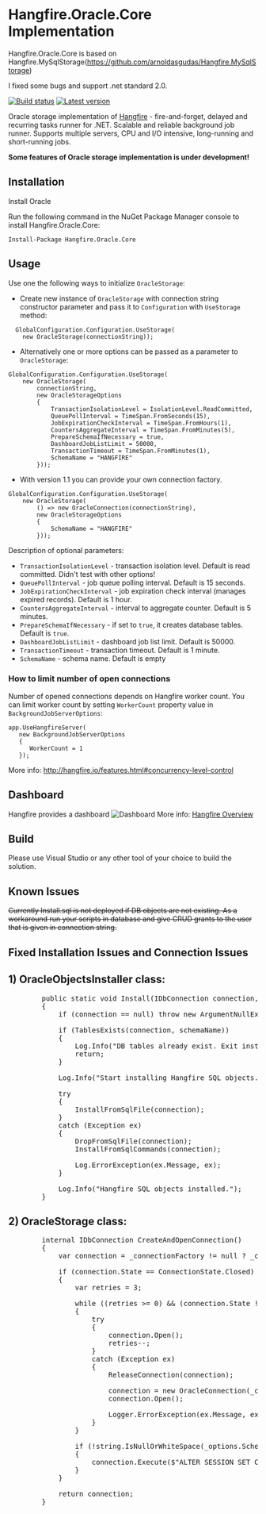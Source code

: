 # Hangfire.Oracle.Core Implementation

Hangfire.Oracle.Core is based on Hangfire.MySqlStorage(https://github.com/arnoldasgudas/Hangfire.MySqlStorage)

I fixed some bugs and support .net standard 2.0.

[![Build status](https://ci.appveyor.com/api/projects/status/fuhr415en9uu89h7?svg=true)](https://ci.appveyor.com/project/AhmetKoylu/hangfire-oracle-core)
[![Latest version](https://img.shields.io/nuget/v/Hangfire.Oracle.Core.svg)](https://www.nuget.org/packages/Hangfire.Oracle.Core/) 

Oracle storage implementation of [Hangfire](http://hangfire.io/) - fire-and-forget, delayed and recurring tasks runner for .NET. Scalable and reliable background job runner. Supports multiple servers, CPU and I/O intensive, long-running and short-running jobs.

**Some features of Oracle storage implementation is under development!**

## Installation
Install Oracle

Run the following command in the NuGet Package Manager console to install Hangfire.Oracle.Core:

```
Install-Package Hangfire.Oracle.Core
```

## Usage

Use one the following ways to initialize `OracleStorage`: 
- Create new instance of `OracleStorage` with connection string constructor parameter and pass it to `Configuration` with `UseStorage` method:
```
  GlobalConfiguration.Configuration.UseStorage(
    new OracleStorage(connectionString));
```
- Alternatively one or more options can be passed as a parameter to `OracleStorage`:
```
GlobalConfiguration.Configuration.UseStorage(
    new OracleStorage(
        connectionString, 
        new OracleStorageOptions
        {
            TransactionIsolationLevel = IsolationLevel.ReadCommitted,
            QueuePollInterval = TimeSpan.FromSeconds(15),
            JobExpirationCheckInterval = TimeSpan.FromHours(1),
            CountersAggregateInterval = TimeSpan.FromMinutes(5),
            PrepareSchemaIfNecessary = true,
            DashboardJobListLimit = 50000,
            TransactionTimeout = TimeSpan.FromMinutes(1),
            SchemaName = "HANGFIRE"
        }));
```
- With version 1.1 you can provide your own connection factory.
```
GlobalConfiguration.Configuration.UseStorage(
    new OracleStorage(
        () => new OracleConnection(connectionString), 
        new OracleStorageOptions
        {
            SchemaName = "HANGFIRE"
        }));
```
Description of optional parameters:
- `TransactionIsolationLevel` - transaction isolation level. Default is read committed. Didn't test with other options!
- `QueuePollInterval` - job queue polling interval. Default is 15 seconds.
- `JobExpirationCheckInterval` - job expiration check interval (manages expired records). Default is 1 hour.
- `CountersAggregateInterval` - interval to aggregate counter. Default is 5 minutes.
- `PrepareSchemaIfNecessary` - if set to `true`, it creates database tables. Default is `true`.
- `DashboardJobListLimit` - dashboard job list limit. Default is 50000.
- `TransactionTimeout` - transaction timeout. Default is 1 minute.
- `SchemaName` - schema name. Default is empty

### How to limit number of open connections

Number of opened connections depends on Hangfire worker count. You can limit worker count by setting `WorkerCount` property value in `BackgroundJobServerOptions`:
```
app.UseHangfireServer(
   new BackgroundJobServerOptions
   {
      WorkerCount = 1
   });
```
More info: http://hangfire.io/features.html#concurrency-level-control

## Dashboard
Hangfire provides a dashboard
![Dashboard](https://camo.githubusercontent.com/f263ab4060a09e4375cc4197fb5bfe2afcacfc20/687474703a2f2f68616e67666972652e696f2f696d672f75692f64617368626f6172642d736d2e706e67)
More info: [Hangfire Overview](http://hangfire.io/overview.html#integrated-monitoring-ui)

## Build
Please use Visual Studio or any other tool of your choice to build the solution.

## Known Issues
<strike>Currently Install.sql is not deployed if DB objects are not existing. As a workaround run your scripts in database and give CRUD grants to the user that is given in connection string.</strike>

## Fixed Installation Issues and Connection Issues

## 1) OracleObjectsInstaller class:

<pre>
        public static void Install(IDbConnection connection, string schemaName)
        {
            if (connection == null) throw new ArgumentNullException(nameof(connection));

            if (TablesExists(connection, schemaName))
            {
                Log.Info("DB tables already exist. Exit install");
                return;
            }

            Log.Info("Start installing Hangfire SQL objects...");

            try
            {
                InstallFromSqlFile(connection);
            }
            catch (Exception ex)
            {
                DropFromSqlFile(connection);
                InstallFromSqlCommands(connection);
                
                Log.ErrorException(ex.Message, ex);
            }

            Log.Info("Hangfire SQL objects installed.");
        }
</pre>

## 2) OracleStorage class:

<pre>
        internal IDbConnection CreateAndOpenConnection()
        {
            var connection = _connectionFactory != null ? _connectionFactory() : new OracleConnection(_connectionString);

            if (connection.State == ConnectionState.Closed)
            {
                var retries = 3;

                while ((retries >= 0) && (connection.State != ConnectionState.Open))
                {
                    try
                    {
                        connection.Open();
                        retries--;
                    }
                    catch (Exception ex)
                    {
                        ReleaseConnection(connection);

                        connection = new OracleConnection(_connectionString);
                        connection.Open();

                        Logger.ErrorException(ex.Message, ex);
                    }
                }

                if (!string.IsNullOrWhiteSpace(_options.SchemaName))
                {
                    connection.Execute($"ALTER SESSION SET CURRENT_SCHEMA={_options.SchemaName}");
                }
            }

            return connection;
        }
</pre>  
